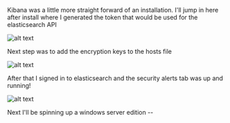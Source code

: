 Kibana was a little more straight forward of an installation. I'll jump in here after install where I generated the token that would be used for the elasticsearch API

![alt text](https://i.imgur.com/TyClibZ.jpeg)

Next step was to add the encryption keys to the hosts file 

![alt text](https://i.imgur.com/PQzXikC.jpeg)

After that I signed in to elasticsearch and the security alerts tab was up and running!

![alt text](https://i.imgur.com/XnBU7WP.png)

Next I'll be spinning up a windows server edition -- 
